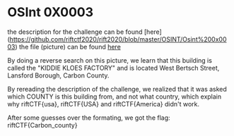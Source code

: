 # OSInt 0X0003

the description for the challenge can be found [here] (https://github.com/riftctf2020/rift2020/blob/master/OSINT/Osint%200x0003)
the file (picture) can be found [here](https://github.com/riftctf2020/rift2020/blob/master/OSINT/test2.jpg)

By doing a reverse search on this picture, we learn that this building is called the "KIDDIE KLOES FACTORY" and is located West Bertsch Street, Lansford Borough, Carbon County.

By rereading the description of the challenge, we realized that it was asked which COUNTY is this building from, and not what country, which explain why riftCTF{usa}, riftCTF{USA} and riftCTF{America} didn't work.

After some guesses over the formating, we got the flag: riftCTF{Carbon_county}